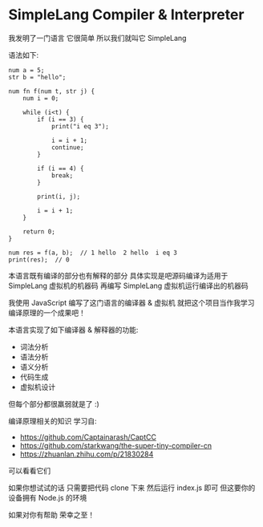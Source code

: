 # SimpleLang Compiler & Interpreter

我发明了一门语言 它很简单 所以我们就叫它 SimpleLang

语法如下:

```sl
num a = 5;
str b = "hello";

num fn f(num t, str j) {
    num i = 0;

    while (i<t) {
        if (i == 3) {
            print("i eq 3");

            i = i + 1;
            continue;
        }

        if (i == 4) {
            break;
        }

        print(i, j);

        i = i + 1;
    }

    return 0;
}

num res = f(a, b);  // 1 hello  2 hello  i eq 3
print(res);  // 0
```

本语言既有编译的部分也有解释的部分  具体实现是吧源码编译为适用于 SimpleLang 虚拟机的机器码 再编写 SimpleLang 虚拟机运行编译出的机器码



我使用 JavaScript 编写了这门语言的编译器 & 虚拟机 就把这个项目当作我学习编译原理的一个成果吧！

本语言实现了如下编译器 & 解释器的功能:

- 词法分析
- 语法分析
- 语义分析
- 代码生成
- 虚拟机设计

但每个部分都很羸弱就是了 :)



编译原理相关的知识 学习自:

- https://github.com/Captainarash/CaptCC
- https://github.com/starkwang/the-super-tiny-compiler-cn
- https://zhuanlan.zhihu.com/p/21830284

可以看看它们



如果你想试试的话 只需要把代码 clone 下来 然后运行 index.js 即可 但这要你的设备拥有 Node.js 的环境

如果对你有帮助 荣幸之至！































